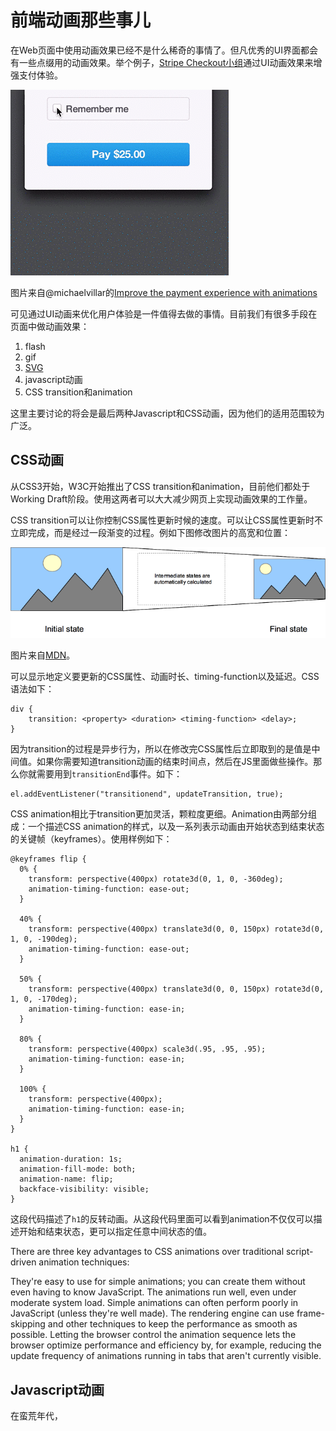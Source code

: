 前端动画那些事儿
===

在Web页面中使用动画效果已经不是什么稀奇的事情了。但凡优秀的UI界面都会有一些点缀用的动画效果。举个例子，[Stripe Checkout小组](https://medium.com/@michaelvillar/improve-the-payment-experience-with-animations-3d1b0a9b810e)通过UI动画效果来增强支付体验。

![](./imgs/14/1.gif)

图片来自@michaelvillar的[Improve the payment experience with animations](https://medium.com/@michaelvillar/improve-the-payment-experience-with-animations-3d1b0a9b810e)

可见通过UI动画来优化用户体验是一件值得去做的事情。目前我们有很多手段在页面中做动画效果：

1. flash
2. gif
3. [SVG](https://developer.mozilla.org/en-US/docs/Web/SVG/Element/animate)
3. javascript动画
4. CSS transition和animation

这里主要讨论的将会是最后两种Javascript和CSS动画，因为他们的适用范围较为广泛。

CSS动画
--

从CSS3开始，W3C开始推出了CSS transition和animation，目前他们都处于Working Draft阶段。使用这两者可以大大减少网页上实现动画效果的工作量。

CSS transition可以让你控制CSS属性更新时候的速度。可以让CSS属性更新时不立即完成，而是经过一段渐变的过程。例如下图修改图片的高宽和位置：

![](./imgs/14/2.png)

图片来自[MDN](https://developer.mozilla.org/en-US/docs/Web/Guide/CSS/Using_CSS_transitions#Which_CSS_properties_are_animatable.3F)。

可以显示地定义要更新的CSS属性、动画时长、timing-function以及延迟。CSS语法如下：

    div {
        transition: <property> <duration> <timing-function> <delay>;
    }

因为transition的过程是异步行为，所以在修改完CSS属性后立即取到的是值是中间值。如果你需要知道transition动画的结束时间点，然后在JS里面做些操作。那么你就需要用到`transitionEnd`事件。如下：

    el.addEventListener("transitionend", updateTransition, true);

CSS animation相比于transition更加灵活，颗粒度更细。Animation由两部分组成：一个描述CSS animation的样式，以及一系列表示动画由开始状态到结束状态的关键帧（keyframes）。使用样例如下：

    @keyframes flip {
      0% {
        transform: perspective(400px) rotate3d(0, 1, 0, -360deg);
        animation-timing-function: ease-out;
      }
    
      40% {
        transform: perspective(400px) translate3d(0, 0, 150px) rotate3d(0, 1, 0, -190deg);
        animation-timing-function: ease-out;
      }
    
      50% {
        transform: perspective(400px) translate3d(0, 0, 150px) rotate3d(0, 1, 0, -170deg);
        animation-timing-function: ease-in;
      }
    
      80% {
        transform: perspective(400px) scale3d(.95, .95, .95);
        animation-timing-function: ease-in;
      }
    
      100% {
        transform: perspective(400px);
        animation-timing-function: ease-in;
      }
    }
    
    h1 {
      animation-duration: 1s;
      animation-fill-mode: both;
      animation-name: flip;
      backface-visibility: visible;
    }

这段代码描述了`h1`的反转动画。从这段代码里面可以看到animation不仅仅可以描述开始和结束状态，更可以指定任意中间状态的值。

 

There are three key advantages to CSS animations over traditional script-driven animation techniques:

They're easy to use for simple animations; you can create them without even having to know JavaScript.
The animations run well, even under moderate system load. Simple animations can often perform poorly in JavaScript (unless they're well made). The rendering engine can use frame-skipping and other techniques to keep the performance as smooth as possible.
Letting the browser control the animation sequence lets the browser optimize performance and efficiency by, for example, reducing the update frequency of animations running in tabs that aren't currently visible.


Javascript动画
--

在蛮荒年代，




